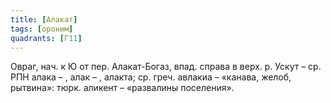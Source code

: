 ```yaml
---
title: [Алакат]
tags: [ороним]
quadrants: [Г11]
---
```


Овраг, нач. к Ю от пер. Алакат-Богаз, впад. справа в верх. р. Ускут – ср. РПН
алака – , алак – , алакта; ср. греч. авлакиа – «канава, желоб, рытвина»: тюрк.
аликент – «развалины поселения».
